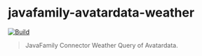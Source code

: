 # javafamily-avatardata-weather

[![Build](https://github.com/JavaFamilyClub/javafamily-avatardata-weather/workflows/Build/badge.svg?event=push)](https://github.com/JavaFamilyClub/javafamily-avatardata-weather/actions?query=workflow%3ABuild)

> JavaFamily Connector Weather Query of Avatardata.
